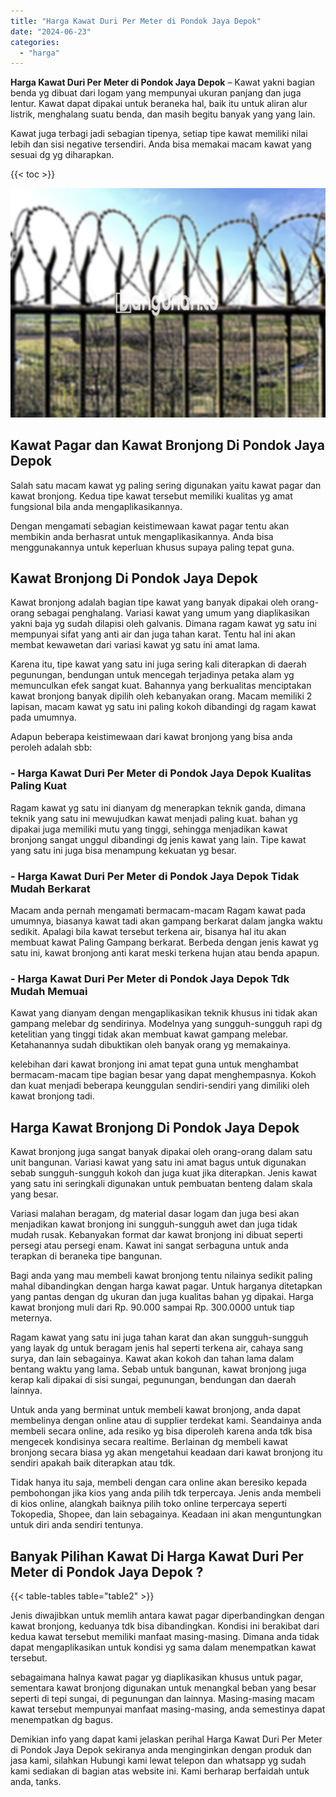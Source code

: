 ```yaml
---
title: "Harga Kawat Duri Per Meter di Pondok Jaya Depok"
date: "2024-06-23"
categories: 
  - "harga"
---
```


**Harga Kawat Duri Per Meter di Pondok Jaya Depok** – Kawat yakni bagian benda yg dibuat dari logam yang mempunyai ukuran panjang dan juga lentur. Kawat dapat dipakai untuk beraneka hal, baik itu untuk aliran alur listrik, menghalang suatu benda, dan masih begitu banyak yang yang lain.

Kawat juga terbagi jadi sebagian tipenya, setiap tipe kawat memiliki nilai lebih dan sisi negative tersendiri. Anda bisa memakai macam kawat yang sesuai dg yg diharapkan.

{{< toc >}}

![Harga Kawat Duri Per Meter di Pondok Jaya Depok](/images/jual-kawat-murah41.png)

## Kawat Pagar dan Kawat Bronjong Di Pondok Jaya Depok

Salah satu macam kawat yg paling sering digunakan yaitu kawat pagar dan kawat bronjong. Kedua tipe kawat tersebut memiliki kualitas yg amat fungsional bila anda mengaplikasikannya.

Dengan mengamati sebagian keistimewaan kawat pagar tentu akan membikin anda berhasrat untuk mengaplikasikannya. Anda bisa menggunakannya untuk keperluan khusus supaya paling tepat guna.

## Kawat Bronjong Di Pondok Jaya Depok

Kawat bronjong adalah bagian tipe kawat yang banyak dipakai oleh orang-orang sebagai penghalang. Variasi kawat yang umum yang diaplikasikan yakni baja yg sudah dilapisi oleh galvanis. Dimana ragam kawat yg satu ini mempunyai sifat yang anti air dan juga tahan karat. Tentu hal ini akan membat kewawetan dari variasi kawat yg satu ini amat lama.

Karena itu, tipe kawat yang satu ini juga sering kali diterapkan di daerah pegunungan, bendungan untuk mencegah terjadinya petaka alam yg memunculkan efek sangat kuat. Bahannya yang berkualitas menciptakan kawat bronjong banyak dipilih oleh kebanyakan orang. Macam memiliki 2 lapisan, macam kawat yg satu ini paling kokoh dibandingi dg ragam kawat pada umumnya.

Adapun beberapa keistimewaan dari kawat bronjong yang bisa anda peroleh adalah sbb:

### \- Harga Kawat Duri Per Meter di Pondok Jaya Depok Kualitas Paling Kuat

Ragam kawat yg satu ini dianyam dg menerapkan teknik ganda, dimana teknik yang satu ini mewujudkan kawat menjadi paling kuat. bahan yg dipakai juga memiliki mutu yang tinggi, sehingga menjadikan kawat bronjong sangat unggul dibandingi dg jenis kawat yang lain. Tipe kawat yang satu ini juga bisa menampung kekuatan yg besar.

### \- Harga Kawat Duri Per Meter di Pondok Jaya Depok Tidak Mudah Berkarat

Macam anda pernah mengamati bermacam-macam Ragam kawat pada umumnya, biasanya kawat tadi akan gampang berkarat dalam jangka waktu sedikit. Apalagi bila kawat tersebut terkena air, bisanya hal itu akan membuat kawat Paling Gampang berkarat. Berbeda dengan jenis kawat yg satu ini, kawat bronjong anti karat meski terkena hujan atau benda apapun.

### \- Harga Kawat Duri Per Meter di Pondok Jaya Depok Tdk Mudah Memuai

Kawat yang dianyam dengan mengaplikasikan teknik khusus ini tidak akan gampang melebar dg sendirinya. Modelnya yang sungguh-sungguh rapi dg ketelitian yang tinggi tidak akan membuat kawat gampang melebar. Ketahanannya sudah dibuktikan oleh banyak orang yg memakainya.

kelebihan dari kawat bronjong ini amat tepat guna untuk menghambat bermacam-macam tipe bagian besar yang dapat menghempasnya. Kokoh dan kuat menjadi beberapa keunggulan sendiri-sendiri yang dimiliki oleh kawat bronjong tadi.

## Harga Kawat Bronjong Di Pondok Jaya Depok

Kawat bronjong juga sangat banyak dipakai oleh orang-orang dalam satu unit bangunan. Variasi kawat yang satu ini amat bagus untuk digunakan sebab sungguh-sungguh kokoh dan juga kuat jika diterapkan. Jenis kawat yang satu ini seringkali digunakan untuk pembuatan benteng dalam skala yang besar.

Variasi malahan beragam, dg material dasar logam dan juga besi akan menjadikan kawat bronjong ini sungguh-sungguh awet dan juga tidak mudah rusak. Kebanyakan format dar kawat bronjong ini dibuat seperti persegi atau persegi enam. Kawat ini sangat serbaguna untuk anda terapkan di beraneka tipe bangunan.

Bagi anda yang mau membeli kawat bronjong tentu nilainya sedikit paling mahal dibandingkan dengan harga kawat pagar. Untuk harganya ditetapkan yang pantas dengan dg ukuran dan juga kualitas bahan yg dipakai. Harga kawat bronjong muli dari Rp. 90.000 sampai Rp. 300.0000 untuk tiap meternya.

Ragam kawat yang satu ini juga tahan karat dan akan sungguh-sungguh yang layak dg untuk beragam jenis hal seperti terkena air, cahaya sang surya, dan lain sebagainya. Kawat akan kokoh dan tahan lama dalam bentang waktu yang lama. Sebab untuk bangunan, kawat bronjong juga kerap kali dipakai di sisi sungai, pegunungan, bendungan dan daerah lainnya.

Untuk anda yang berminat untuk membeli kawat bronjong, anda dapat membelinya dengan online atau di supplier terdekat kami. Seandainya anda membeli secara online, ada resiko yg bisa diperoleh karena anda tdk bisa mengecek kondisinya secara realtime. Berlainan dg membeli kawat bronjong secara biasa yg akan mengetahui keadaan dari kawat bronjong itu sendiri apakah baik diterapkan atau tdk.

Tidak hanya itu saja, membeli dengan cara online akan beresiko kepada pembohongan jika kios yang anda pilih tdk terpercaya. Jenis anda membeli di kios online, alangkah baiknya pilih toko online terpercaya seperti Tokopedia, Shopee, dan lain sebagainya. Keadaan ini akan menguntungkan untuk diri anda sendiri tentunya.

## Banyak Pilihan Kawat Di Harga Kawat Duri Per Meter di Pondok Jaya Depok ?

{{< table-tables table="table2" >}}

Jenis diwajibkan untuk memlih antara kawat pagar diperbandingkan dengan kawat bronjong, keduanya tdk bisa dibandingkan. Kondisi ini berakibat dari kedua kawat tersebut memiliki manfaat masing-masing. Dimana anda tidak dapat mengaplikasikan untuk kondisi yg sama dalam menempatkan kawat tersebut.

sebagaimana halnya kawat pagar yg diaplikasikan khusus untuk pagar, sementara kawat bronjong digunakan untuk menangkal beban yang besar seperti di tepi sungai, di pegunungan dan lainnya. Masing-masing macam kawat tersebut mempunyai manfaat masing-masing, anda semestinya dapat menempatkan dg bagus.

Demikian info yang dapat kami jelaskan perihal Harga Kawat Duri Per Meter di Pondok Jaya Depok sekiranya anda menginginkan dengan produk dan jasa kami, silahkan Hubungi kami lewat telepon dan whatsapp yg sudah kami sediakan di bagian atas website ini. Kami berharap berfaidah untuk anda, tanks.
